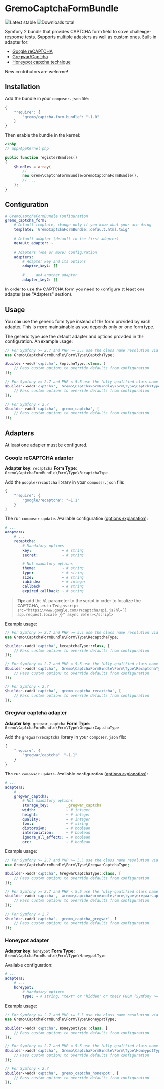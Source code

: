 # GremoCaptchaFormBundle
[![Latest stable](https://img.shields.io/packagist/v/gremo/captcha-form-bundle.svg?style=flat-square)](https://packagist.org/packages/gremo/captcha-form-bundle) [![Downloads total](https://img.shields.io/packagist/dt/gremo/captcha-form-bundle.svg?style=flat-square)](https://packagist.org/packages/gremo/captcha-form-bundle)

Symfony 2 bundle that provides CAPTCHA form field to solve challenge-response tests. Supports multiple adapters as well as 
custom ones. Built-in adapter for:

- [Google reCAPTCHA](https://www.google.com/recaptcha)
- [Gregwar/Captcha](https://github.com/Gregwar/Captcha)
- [Honeypot captcha technique](http://haacked.com/archive/2007/09/11/honeypot-captcha.aspx/)

New contributors are welcome!

## Installation
Add the bundle in your `composer.json` file:

```js
{
    "require": {
        "gremo/captcha-form-bundle": "~1.0"
    }
}
```
Then enable the bundle in the kernel:

```php
<?php
// app/AppKernel.php

public function registerBundles()
{
    $bundles = array(
        // ...
        new Gremo\CaptchaFormBundle\GremoCaptchaFormBundle(),
        // ...
    );
}
```

## Configuration
```yml
# GremoCaptchaFormBundle Configuration
gremo_captcha_form:
    # Default template, change only if you know what your are doing
    template: 'GremoCaptchaFormBundle::default.html.twig'
    
    # Default adapter (default to the first adapter)
    default_adapter: ~
 
    # Adapters (one or more) configuration
    adapters:
        # Adapter key and its options
        adapter_key1: []
        
        # ... and another adapter
        adapter_key2: []
```

In order to use the CAPTCHA form you need to configure at least one adapter (see "Adapters" section).

## Usage
You can use the generic form type instead of the form provided by each adapter. This is more maintainable as you depends only on one form type.

The generic type use the default adapter and options provided in the configuration. An example usage:

```php
// For Symfony >= 2.7 and PHP >= 5.5 use the class name resolution via ::class
use Gremo\CaptchaFormBundle\Form\Type\CaptchaType;

$builder->add('captcha', CaptchaType::class, [
    // Pass custom options to override defaults from configuration
]);

// For Symfony >= 2.7 and PHP < 5.5 use the fully-qualified class name as string
$builder->add('captcha', 'Gremo\CaptchaFormBundle\Form\Type\CaptchaType', [
    // Pass custom options to override defaults from configuration
]);

// For Symfony < 2.7
$builder->add('captcha', 'gremo_captcha', [
    // Pass custom options to override defaults from configuration
]);

```

## Adapters
At least one adapter must be configured.

### Google reCAPTCHA adapter
**Adapter key**: `recaptcha` **Form Type**: `Gremo\CaptchaFormBundle\Form\Type\RecaptchaType`

Add the `google/recaptcha` library in your `composer.json` file:

```js
{
    "require": {
        "google/recaptcha": "~1.1"
    }
}
```

The run `composer update`. Available configuration ([options explanation](https://developers.google.com/recaptcha/docs/display#render_param)):

```yml
# ...
adapters:
    # ...
    recaptcha:
        # Mandatory options
        key:              ~ # string
        secret:           ~ # string        

		# Not mandatory options
        theme:            ~ # string
        type:             ~ # string
        size:             ~ # string
        tabindex:         ~ # integer
		callback:         ~ # string
		expired_callback: ~ # string
```

> **Tip**: add the `hl` parameter to the script in order to localize the CAPTCHA, i.e. in Twig `<script src="https://www.google.com/recaptcha/api.js?hl={{ app.request.locale }}" async defer></script>`

Example usage:

```php
// For Symfony >= 2.7 and PHP >= 5.5 use the class name resolution via ::class
use Gremo\CaptchaFormBundle\Form\Type\RecaptchaType;

$builder->add('captcha', RecaptchaType::class, [
    // Pass custom options to override defaults from configuration
]);

// For Symfony >= 2.7 and PHP < 5.5 use the fully-qualified class name as string
$builder->add('captcha', 'Gremo\CaptchaFormBundle\Form\Type\RecaptchaType', [
    // Pass custom options to override defaults from configuration
]);

// For Symfony < 2.7
$builder->add('captcha', 'gremo_captcha_recaptcha', [
    // Pass custom options to override defaults from configuration
]);
```

### Gregwar captcha adapter
**Adapter key**: `gregwar_captcha` **Form Type**: `Gremo\CaptchaFormBundle\Form\Type\GregwarCaptchaType`

Add the `gregwar/recaptcha` library in your `composer.json` file:

```js
{
    "require": {
        "gregwar/captcha": "~1.1"
    }
}
```

The run `composer update`. Available configuration ([options explanation](https://github.com/Gregwar/Captcha)):

```yml
# ...
adapters:
    # ...
    gregwar_captcha:
		# Not mandatory options
        storage_key:        _gregwar_captcha
        width:              ~ # integer
        height:             ~ # integer
        quality:            ~ # integer
        font:               ~ # string
		distorsion:         ~ # boolean
		interpolation:      ~ # boolean
		ignore_all_effects: ~ # boolean
		orc:                ~ # boolean
```

Example usage:

```php
// For Symfony >= 2.7 and PHP >= 5.5 use the class name resolution via ::class
use Gremo\CaptchaFormBundle\Form\Type\GregwarCaptchaType;

$builder->add('captcha', GregwarCaptchaType::class, [
    // Pass custom options to override defaults from configuration
]);

// For Symfony >= 2.7 and PHP < 5.5 use the fully-qualified class name as string
$builder->add('captcha', 'Gremo\CaptchaFormBundle\Form\Type\GregwarCaptchaType', [
    // Pass custom options to override defaults from configuration
]);

// For Symfony < 2.7
$builder->add('captcha', 'gremo_captcha_gregwar', [
    // Pass custom options to override defaults from configuration
]);
```

### Honeypot adapter
**Adapter key**: `honeypot` **Form Type**: `Gremo\CaptchaFormBundle\Form\Type\HoneypotType`

Available configuration:

```yml
# ...
adapters:
    # ...
    honeypot:
		# Mandatory options
        type: ~ # string, "text" or "hidden" or their FQCN (Symfony >= 2.7)

```

Example usage:

```php
// For Symfony >= 2.7 and PHP >= 5.5 use the class name resolution via ::class
use Gremo\CaptchaFormBundle\Form\Type\HoneypotType;

$builder->add('captcha', HoneypotType::class, [
    // Pass custom options to override defaults from configuration
]);

// For Symfony >= 2.7 and PHP < 5.5 use the fully-qualified class name as string
$builder->add('captcha', 'Gremo\CaptchaFormBundle\Form\Type\HoneypotType', [
    // Pass custom options to override defaults from configuration
]);

// For Symfony < 2.7
$builder->add('captcha', 'gremo_captcha_honeypot', [
    // Pass custom options to override defaults from configuration
]);
```
